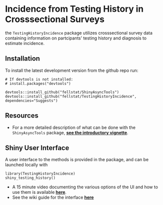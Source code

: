 # Incidence from Testing History in Crosssectional Surveys
the `TestingHistoryIncidence` package utilizes crosssectional survey data containing information on partcipants' testing history and diagnosis to estimate incidence.



## Installation

To install the latest development version from the github repo run:
```
# If devtools is not installed:
# install.packages("devtools")

devtools::install_github("fellstat/ShinyAsyncTools")
devtools::install_github("fellstat/TestingHistoryIncidence", dependencies="Suggests")
```

## Resources


* For a more detailed description of what can be done with the ``ShinyAsyncTools`` package, **[see the introductory vignette](http://htmlpreview.github.io/?https://github.com/fellstat/TestingHistoryIncidence/blob/master/inst/doc/tst_hist_vig.html)**.


## Shiny User Interface

A user interface to the methods is provided in the package, and can be launched locally with
```
library(TestingHistoryIncidence)
shiny_testing_history()
```
* A 15 minute video documenting the various options of the UI and how to use them is available **[here](https://www.youtube.com/watch?v=YVPcLLs9zxc&t=08s)**.
* See the wiki guide for the interface **[here](https://github.com/fellstat/TestingHistoryIncidence/wiki/Shiny-App-Documentation)**

